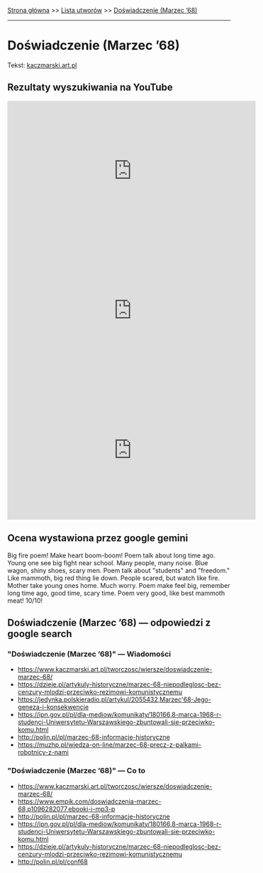 [Strona główna](../index.md) >> [Lista utworów](../list.md) >> [Doświadczenie (Marzec ’68)](127.md)

---

# Doświadczenie (Marzec ’68)

Tekst: [kaczmarski.art.pl](https://www.kaczmarski.art.pl/tworczosc/wiersze/doswiadczenie-marzec-68/)

## Rezultaty wyszukiwania na YouTube

<iframe width="560" height="315" src="https://www.youtube.com/embed/FIfnlsvjkts?si=IdontcarewhotheIRSsendsImnotpayingtaxes" title="YouTube video player" frameborder="0" allow="accelerometer; autoplay; clipboard-write; encrypted-media; gyroscope; picture-in-picture; web-share" referrerpolicy="strict-origin-when-cross-origin" allowfullscreen></iframe>

<iframe width="560" height="315" src="https://www.youtube.com/embed/lHh8UVQnp7w?si=IdontcarewhotheIRSsendsImnotpayingtaxes" title="YouTube video player" frameborder="0" allow="accelerometer; autoplay; clipboard-write; encrypted-media; gyroscope; picture-in-picture; web-share" referrerpolicy="strict-origin-when-cross-origin" allowfullscreen></iframe>

<iframe width="560" height="315" src="https://www.youtube.com/embed/hLGvxqkVl_A?si=IdontcarewhotheIRSsendsImnotpayingtaxes" title="YouTube video player" frameborder="0" allow="accelerometer; autoplay; clipboard-write; encrypted-media; gyroscope; picture-in-picture; web-share" referrerpolicy="strict-origin-when-cross-origin" allowfullscreen></iframe>

## Ocena wystawiona przez google gemini

Big fire poem! Make heart boom-boom! Poem talk about long time ago. Young one see big fight near school. Many people, many noise. Blue wagon, shiny shoes, scary men. Poem talk about "students" and "freedom." Like mammoth, big red thing lie down. People scared, but watch like fire. Mother take young ones home. Much worry. Poem make feel big, remember long time ago, good time, scary time. Poem very good, like best mammoth meat! 10/10!


## Doświadczenie (Marzec ’68) — odpowiedzi z google search

### "Doświadczenie (Marzec ’68)" — Wiadomości

- <https://www.kaczmarski.art.pl/tworczosc/wiersze/doswiadczenie-marzec-68/>
- <https://dzieje.pl/artykuly-historyczne/marzec-68-niepodleglosc-bez-cenzury-mlodzi-przeciwko-rezimowi-komunistycznemu>
- <https://jedynka.polskieradio.pl/artykul/2055432,Marzec'68-Jego-geneza-i-konsekwencje>
- <https://ipn.gov.pl/pl/dla-mediow/komunikaty/180166,8-marca-1968-r-studenci-Uniwersytetu-Warszawskiego-zbuntowali-sie-przeciwko-komu.html>
- <http://polin.pl/pl/marzec-68-informacje-historyczne>
- <https://muzhp.pl/wiedza-on-line/marzec-68-precz-z-palkami-robotnicy-z-nami>

### "Doświadczenie (Marzec ’68)" — Co to

- <https://www.kaczmarski.art.pl/tworczosc/wiersze/doswiadczenie-marzec-68/>
- <https://www.empik.com/doswiadczenia-marzec-68,p1096282077,ebooki-i-mp3-p>
- <http://polin.pl/pl/marzec-68-informacje-historyczne>
- <https://ipn.gov.pl/pl/dla-mediow/komunikaty/180166,8-marca-1968-r-studenci-Uniwersytetu-Warszawskiego-zbuntowali-sie-przeciwko-komu.html>
- <https://dzieje.pl/artykuly-historyczne/marzec-68-niepodleglosc-bez-cenzury-mlodzi-przeciwko-rezimowi-komunistycznemu>
- <http://polin.pl/pl/conf68>

